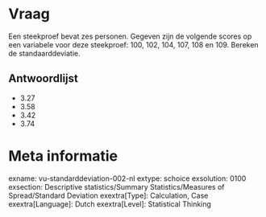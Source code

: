 Vraag
========
Een steekproef bevat zes personen. Gegeven zijn de volgende scores op een variabele voor deze steekproef: 100, 102, 104, 107, 108 en 109. Bereken de standaarddeviatie.

Antwoordlijst
----------
* 3.27
* 3.58
* 3.42
* 3.74

Meta informatie
================
exname: vu-standarddeviation-002-nl
extype: schoice
exsolution: 0100
exsection: Descriptive statistics/Summary Statistics/Measures of Spread/Standard Deviation
exextra[Type]: Calculation, Case
exextra[Language]: Dutch
exextra[Level]: Statistical Thinking